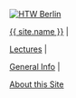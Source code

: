 
<div class="header">
<p class="title">
<div class = "htw-logo">
<a href="{{site.baseurl}}"><img src="{{site.baseurl}}images/htw_logo_green.gif" alt="HTW Berlin" title="HTW Berlin"></a>
</div>
</p>

<p><a href="{{site.baseurl}}about/me.html">{{ site.name }}</a>
  <span class = "header-divider">|</span>
<p>
  <a href="{{site.baseurl}}ws2013">Lectures</a>
  <span class = "header-divider">|</span></p>
<p><a href="{{site.baseurl}}general">General Info</a>
  <span class = "header-divider">|</span></p>
<p><a href="{{site.baseurl}}about/thissite.html">About this Site</a>
</p>

</div
